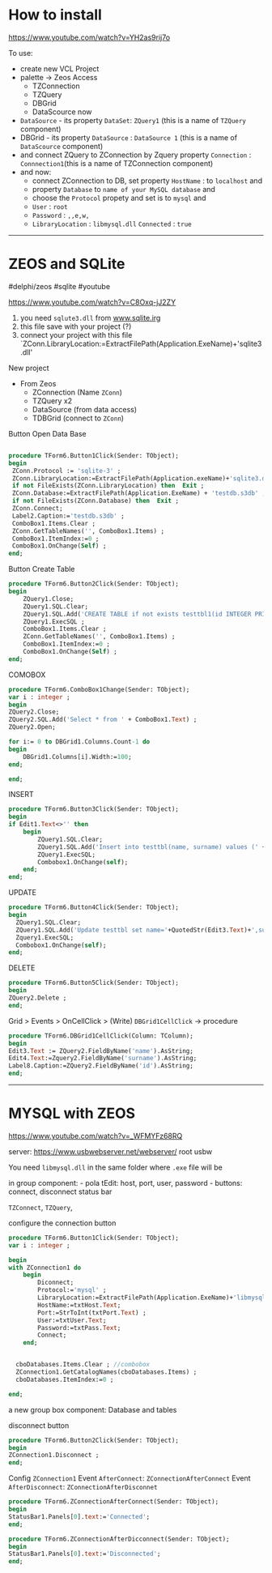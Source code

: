 

# How to install
https://www.youtube.com/watch?v=YH2as9rij7o

To use:
- create new VCL Project
- palette -> Zeos Access
	- TZConnection
	- TZQuery
	- DBGrid
	- DataScource
now
- `DataSource` - its property `DataSet`: `ZQuery1` (this is a name of `TZQuery` component) 
- DBGrid - its property `DataSource` : `DataSource 1` (this is a name of `DataScource` component)
- and connect ZQuery to ZConnection by Zquery property `Connection` : `Connnection1`(this is a name of TZConnection component)
- and now:
	-  connect ZConnection to DB, set property `HostName` : to  `localhost` and
	-  property `Database` to `name of your MySQL database` and
	-  choose the `Protocol` propety and set is to `mysql` and
	- `User` : `root`
	- `Password` : `,,e,w,`
	- `LibraryLocation` : `libmysql.dll`
`Connected` : `true`


-------------
# ZEOS and SQLite
#delphi/zeos #sqlite  #youtube

https://www.youtube.com/watch?v=C8Oxq-jJ2ZY

1. you need `sqlute3.dll` from www.sqlite.irg
2. this file save with your project (?)
3. connect your project with this file `ZConn.LibraryLocation:=ExtractFilePath(Application.ExeName)+'sqlite3.dll'


New project
- From Zeos
	- ZConnection (Name `ZConn`)
	- TZQuery x2
	- DataSource (from data access)
	- TDBGrid (connect to `ZConn`)

Button Open Data Base
```pascal

procedure TForm6.Button1Click(Sender: TObject);
begin
 ZConn.Protocol := 'sqlite-3' ;
 ZConn.LibraryLocation:=ExtractFilePath(Application.exeName)+'sqlite3.dll' ;
 if not FileExists(ZConn.LibraryLocation) then  Exit ;
 ZConn.Database:=ExtractFilePath(Application.ExeName) + 'testdb.s3db' ;
 if not FileExists(ZConn.Database) then  Exit ;
 ZConn.Connect;
 Label2.Caption:='testdb.s3db' ;
 ComboBox1.Items.Clear ;
 ZConn.GetTableNames('', ComboBox1.Items) ;
 ComboBox1.ItemIndex:=0 ;
 ComboBox1.OnChange(Self) ;
end;
```

Button Create Table
```pascal
procedure TForm6.Button2Click(Sender: TObject);
begin
	ZQuery1.Close;
	ZQuery1.SQL.Clear;
	ZQuery1.SQL.Add('CREATE TABLE if not exists testtbl1(id INTEGER PRIMARY KEY AUTOINCREMENT NOT NULL,'+'name VARCHAR(255), surname VARCHAR(255), UNIQUE(id))') ;
	ZQuery1.ExecSQL ;
	ComboBox1.Items.Clear ;
	ZConn.GetTableNames('', ComboBox1.Items) ;
	ComboBox1.ItemIndex:=0 ;
	ComboBox1.OnChange(Self) ;
end;
```

COMOBOX
```pascal
procedure TForm6.ComboBox1Change(Sender: TObject);
var i : integer ;
begin
ZQuery2.Close;
ZQuery2.SQL.Add('Select * from ' + ComboBox1.Text) ;
ZQuery2.Open;

for i:= 0 to DBGrid1.Columns.Count-1 do
begin
	DBGrid1.Columns[i].Width:=100;
end;

end;


```

INSERT
```pascal
procedure TForm6.Button3Click(Sender: TObject);
begin
if Edit1.Text<>'' then
	begin
		ZQuery1.SQL.Clear;
		ZQuery1.SQL.Add('Insert into testtbl(name, surname) values (' + QuotedStr(Edit1.Text)+','+QuotedStr(Edit2.Text)+')');
		ZQuery1.ExecSQL;
		Combobox1.OnChange(self);
	end;
end;
```

UPDATE
```pascal
procedure TForm6.Button4Click(Sender: TObject);
begin
  ZQuery1.SQL.Clear;
  ZQuery1.SQL.Add('Update testtbl set name='+QuotedStr(Edit3.Text)+',surname='+QuotedStr(Edit4.Text)+' where id='+QuotedStr(Label8.Caption)) ;
  Zquery1.ExecSQL;
  Combobox1.OnChange(self);
end;

```
DELETE
```pascal
procedure TForm6.Button5Click(Sender: TObject);
begin
ZQuery2.Delete ;
end;
```

Grid > Events > OnCellClick > (Write) `DBGrid1CellClick` -> procedure
```pascal
procedure TForm6.DBGrid1CellClick(Column: TColumn);
begin
Edit3.Text := ZQuery2.FieldByName('name').AsString;
Edit4.Text:=Zquery2.FieldByName('surname').AsString;
Label8.Caption:=ZQuery2.FieldByName('id').AsString;
end;
```




------------

# MYSQL with ZEOS
https://www.youtube.com/watch?v=_WFMYFz68RQ

server: https://www.usbwebserver.net/webserver/
root
usbw

You need `libmysql.dll` in the same folder where `.exe` file will be

in group component:
	- pola tEdit: host, port, user, password
	- buttons: connect, disconnect
status bar

`TZConnect`, `TZQuery`, 

configure the connection button
```pascal
procedure TForm6.Button1Click(Sender: TObject);
var i : integer ;

begin
with ZConnection1 do 
	begin
		Diconnect;
		Protocol:='mysql' ;
		LibraryLocation:=ExtractFilePath(Application.ExeName)+'libmysql.dll' ;
		HostName:=txtHost.Text;
		Port:=StrToInt(txtPort.Text) ;
		User:=txtUser.Text;
		Password:=txtPass.Text;
		Connect;
	end;


  cboDatabases.Items.Clear ; //combobox 
  ZConnection1.GetCatalogNames(cboDatabases.Items) ;
  cboDatabases.ItemIndex:=0 ;

end;

```

a new group box component: Database and tables

disconnect button
```pascal
procedure TForm6.Button2Click(Sender: TObject);
begin
ZConnection1.Disconnect ;
end;
```
Config `ZConnection1`
Event `AfterConnect`: `ZConnectionAfterConnect`
Event `AfterDisconnect`: `ZConnectionAfterDisconnet`

```pascal
procedure TForm6.ZConnectionAfterConnect(Sender: TObject);
begin
StatusBar1.Panels[0].text:='Connected';
end;

procedure TForm6.ZConnectionAfterDicconnect(Sender: TObject);
begin
StatusBar1.Panels[0].text:='Disconnected';
end;

```




































